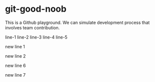 # git-good-noob

This is a Github playground. We can simulate development process that involves team contribution.


line-1
line-2
line-3
line-4
line-5




new line 1


new line 2


new line 6


new line 7

